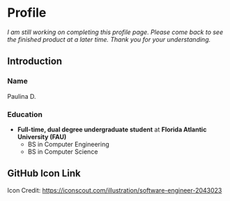 <!--
**Paulina004/Paulina004** is a ✨ _special_ ✨ repository because its `README.md` (this file) appears on your GitHub profile.

Here are some ideas to get you started:

- 🔭 I’m currently working on ...
- 🌱 I’m currently learning ...
- 👯 I’m looking to collaborate on ...
- 🤔 I’m looking for help with ...
- 💬 Ask me about ...
- 📫 How to reach me: ...
- 😄 Pronouns: ...
- ⚡ Fun fact: ...
-->


# Profile
*I am still working on completing this profile page. Please come back to see the finished product at a later time. Thank you for your understanding.*




## Introduction


### Name 
Paulina D.

### Education
- **Full-time, dual degree undergraduate student** at **Florida Atlantic University (FAU)**
    - BS in Computer Engineering
    - BS in Computer Science 
  

  
## GitHub Icon Link
Icon Credit: https://iconscout.com/illustration/software-engineer-2043023
